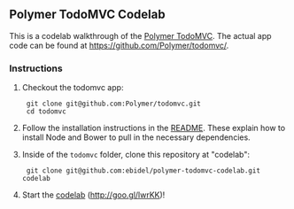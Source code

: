 ## Polymer TodoMVC Codelab

This is a codelab walkthrough of the [Polymer TodoMVC](http://todomvc.com/architecture-examples/polymer/).
The actual app code can be found at https://github.com/Polymer/todomvc/.

### Instructions

1. Checkout the todomvc app:

        git clone git@github.com:Polymer/todomvc.git
        cd todomvc
    
2. Follow the installation instructions in the [README](https://github.com/Polymer/todomvc/blob/master/README.md). These explain how to install Node and Bower to pull in the necessary dependencies.
3. Inside of the `todomvc` folder, clone this repository at "codelab":

        git clone git@github.com:ebidel/polymer-todomvc-codelab.git codelab
    
4. Start the [codelab](http://goo.gl/lwrKK) (http://goo.gl/lwrKK)!
